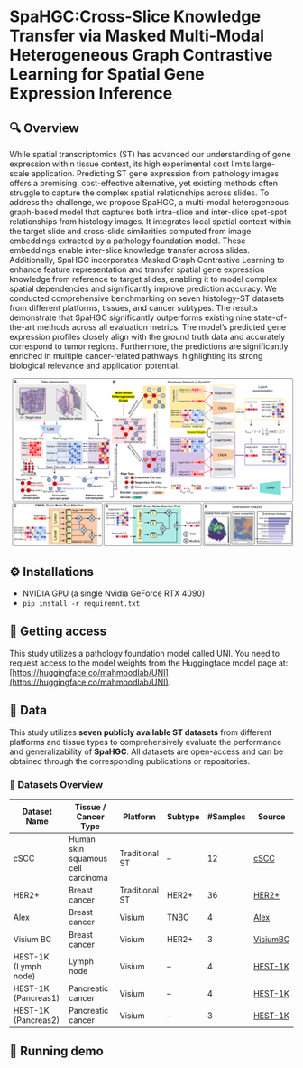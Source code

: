 # SpaHGC:Cross-Slice Knowledge Transfer via Masked Multi-Modal Heterogeneous Graph Contrastive Learning for Spatial Gene Expression Inference
## 🔍 Overview
While spatial transcriptomics (ST) has advanced our understanding of gene expression within tissue context, its high experimental cost limits large-scale application. Predicting ST gene expression from pathology images offers a promising, cost-effective alternative, yet existing methods often struggle to capture the complex spatial relationships across slides. 
To address the challenge, we propose SpaHGC, a multi-modal heterogeneous graph-based model that captures both intra-slice and inter-slice spot-spot relationships from histology images. 
It integrates local spatial context within the target slide and cross-slide similarities computed from image embeddings extracted by a pathology foundation model. 
These embeddings enable inter-slice knowledge transfer across slides. Additionally, SpaHGC incorporates Masked Graph Contrastive Learning to enhance feature representation and transfer spatial gene expression knowledge from reference to target slides, enabling it to model complex spatial dependencies and significantly improve prediction accuracy.
We conducted comprehensive benchmarking on seven histology-ST datasets from different platforms, tissues, and cancer subtypes. The results demonstrate that SpaHGC significantly outperforms existing nine state-of-the-art methods across all evaluation metrics. The model’s predicted gene expression profiles closely align with the ground truth data and accurately correspond to tumor regions. Furthermore, the predictions are significantly enriched in multiple cancer-related pathways, highlighting its strong biological relevance and application potential.

![Overview.png](Overview.png)

## ⚙️ Installations
- NVIDIA GPU (a single Nvidia GeForce RTX 4090)
- `pip install -r requiremnt.txt`

## 🔑 Getting access
This study utilizes a pathology foundation model called UNI. You need to request access to the model weights from the Huggingface model page at:[https://huggingface.co/mahmoodlab/UNI](https://huggingface.co/mahmoodlab/UNI). 

## 📁 Data
This study utilizes **seven publicly available ST datasets** from different platforms and tissue types to comprehensively evaluate the performance and generalizability of **SpaHGC**. All datasets are open-access and can be obtained through the corresponding publications or repositories.

### 🔬 Datasets Overview

| Dataset Name   | Tissue / Cancer Type                  | Platform       | Subtype     | #Samples | Source      |
|----------------|----------------------------------------|----------------|-------------|----------|-------------|
| cSCC           | Human skin squamous cell carcinoma     | Traditional ST | –           | 12       | [cSCC](https://www.ncbi.nlm.nih.gov/geo/query/acc.cgi?acc=GSE144240)    |
| HER2+          | Breast cancer                          | Traditional ST | HER2+       | 36       | [HER2+](https://github.com/almaan/her2st/)   |
| Alex           | Breast cancer                          | Visium         | TNBC        | 4        | [Alex](https://doi.org/10.48610/4fb74a9)    |
| Visium BC      | Breast cancer                          | Visium         | HER2+       | 3        | [VisiumBC](https://doi.org/10.48610/4fb74a9)|
| HEST-1K (Lymph node)   | Lymph node                             | Visium         | –           | 4        | [HEST-1K](https://github.com/mahmoodlab/hest)  |
| HEST-1K (Pancreas1)      | Pancreatic cancer                      | Visium         | –           | 4        | [HEST-1K](https://github.com/mahmoodlab/hest)  |
| HEST-1K (Pancreas2)      | Pancreatic cancer                      | Visium         | –           | 3        | [HEST-1K](https://github.com/mahmoodlab/hest)  |


## 🚀 Running demo




